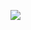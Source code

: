 ![](https://www.nta.go.jp/tmp/a3667e6f-fa7d-4666-9eb1-24c004457582/images/d63ab0eb8cd3b5ff573561a46fff7db25ce9d271f47dd13b23b91e04f00a8f2f.jpg)